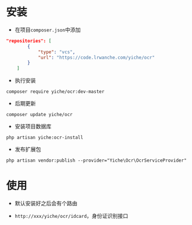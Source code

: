 # 安装
- 在项目`composer.json`中添加
```json
"repositories": [
        {
            "type": "vcs",
            "url": "https://code.lrwanche.com/yiche/ocr"
        }
    ]
```
- 执行安装
 
`composer require yiche/ocr:dev-master`
- 后期更新

`composer update yiche/ocr`

- 安装项目数据库

`php artisan yiche:ocr-install`

- 发布扩展包

`php artisan vendor:publish --provider="Yiche\Ocr\OcrServiceProvider"`

# 使用
- 默认安装好之后会有个路由

- `http://xxx/yiche/ocr/idcard`，身份证识别接口
